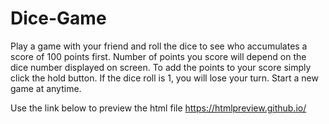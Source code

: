 # Dice-Game
Play a game with your friend and roll the dice to see who accumulates a score of 100 points first. 
Number of points you score will depend on the dice number displayed on  screen. 
To add the points to your score simply click the hold button. 
If the dice roll is 1, you will lose your turn. 
Start a new game at anytime.



Use the link below to preview the html file https://htmlpreview.github.io/

